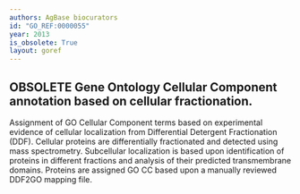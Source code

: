 ```yaml
---
authors: AgBase biocurators
id: "GO_REF:0000055"
year: 2013
is_obsolete: True
layout: goref
---
```


## OBSOLETE Gene Ontology Cellular Component annotation based on cellular fractionation.

Assignment of GO Cellular Component terms based on experimental evidence of cellular localization from Differential Detergent Fractionation (DDF). Cellular proteins are differentially fractionated and detected using mass spectrometry. Subcellular localization is based upon identification of proteins in different fractions and analysis of their predicted transmembrane domains. Proteins are assigned GO CC based upon a manually reviewed DDF2GO mapping file.
